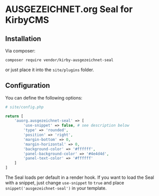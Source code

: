 # AUSGEZEICHNET.org Seal for KirbyCMS

## Installation

Via composer: 

```bash
composer require vendor/kirby-ausgezeichnet-seal
```

or just place it into the `site/plugins` folder.

## Configuration

You can define the following options:

```php
# site/config.php

return [
    'auorg.ausgezeichnet-seal' => [
        'use-snippet' => false, # see description below
        'type' => 'rounded',
        'position' => 'right',
        'margin-bottom' => 0,
        'margin-horizontal' => 0,
        'background-color' => '#ffffff',
        'panel-background-color' => '#4e4d4d',
        'panel-text-color' => '#ffffff'
    ]
]
```

The Seal loads per default in a render hook. If you want to load the Seal with a snippet, just change `use-snippet` to `true` and place `snippet('ausgezeichnet-seal')` in your template.
